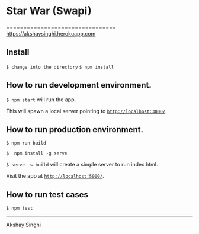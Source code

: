 # Star War (Swapi)
================================
https://akshaysinghi.herokuapp.com

Install
-------

```$ change into the directory```
```$ npm install```

How to run development environment.
-------

```$ npm start``` will run the app.

This will spawn a local server pointing to [`http://localhost:3000/`](http://localhost:3000/).

How to run production environment.
-------

```$ npm run build``` 

```$  npm install -g serve```

```$ serve -s build``` will create a simple server to run index.html.

Visit the app at  [`http://localhost:5000/`](http://localhost:5000/).

How to run test cases
-------

```$ npm test```

-------
Akshay Singhi
